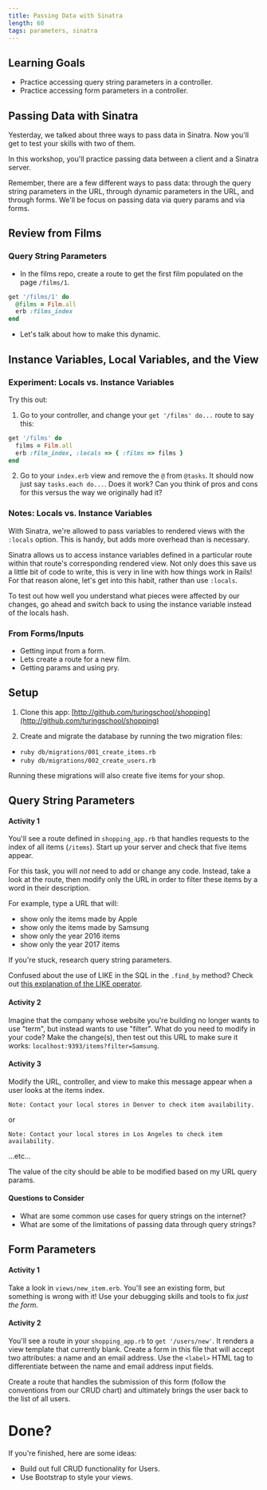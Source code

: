 ```yaml
---
title: Passing Data with Sinatra
length: 60
tags: parameters, sinatra
---
```


## Learning Goals

* Practice accessing query string parameters in a controller.
* Practice accessing form parameters in a controller.

## Passing Data with Sinatra

Yesterday, we talked about three ways to pass data in Sinatra. Now you'll get to test your skills with two of them.

In this workshop, you'll practice passing data between a client and a Sinatra server.

Remember, there are a few different ways to pass data: through the query string parameters in the URL, through dynamic parameters in the URL, and through forms. We'll be focus on passing data via query params and via forms.

## Review from Films

### Query String Parameters

  - In the films repo, create a route to get the first film populated on the page `/films/1`.

  ```ruby
  get '/films/1' do
    @films = Film.all
    erb :films_index
  end
  ```
  - Let's talk about how to make this dynamic.

## Instance Variables, Local Variables, and the View

### Experiment: Locals vs. Instance Variables

Try this out:

1) Go to your controller, and change your `get '/films' do...` route to say this:

```ruby
get '/films' do
  films = Film.all
  erb :film_index, :locals => { :films => films }
end
```

2) Go to your `index.erb` view and remove the `@` from `@tasks`. It should now just say `tasks.each do...`. Does it work? Can you think of pros and cons for this versus the way we originally had it?

### Notes: Locals vs. Instance Variables

With Sinatra, we're allowed to pass variables to rendered views with the `:locals` option. This is handy, but adds more overhead than is necessary.

Sinatra allows us to access instance variables defined in a particular route within that route's corresponding rendered view. Not only does this save us a little bit of code to write, this is very in line with how things work in Rails! For that reason alone, let's get into this habit, rather than use `:locals`.

To test out how well you understand what pieces were affected by our changes, go ahead and switch back to using the instance variable instead of the locals hash.

### From Forms/Inputs

  - Getting input from a form.
  - Lets create a route for a new film.
  - Getting params and using pry.

## Setup

1) Clone this app: [http://github.com/turingschool/shopping](http://github.com/turingschool/shopping)

2) Create and migrate the database by running the two migration files:

* `ruby db/migrations/001_create_items.rb`
* `ruby db/migrations/002_create_users.rb`

Running these migrations will also create five items for your shop.

## Query String Parameters

#### Activity 1

You'll see a route defined in `shopping_app.rb` that handles requests to the index of all items (`/items`). Start up your server and check that five items appear.

For this task, you will *not* need to add or change any code. Instead, take a look at the route, then modify only the URL in order to filter these items by a word in their description.

For example, type a URL that will:

* show only the items made by Apple
* show only the items made by Samsung
* show only the year 2016 items
* show only the year 2017 items

If you're stuck, research query string parameters.

Confused about the use of LIKE in the SQL in the `.find_by` method? Check out [this explanation of the LIKE operator](https://www.tutorialspoint.com/sqlite/sqlite_like_clause.htm).

#### Activity 2

Imagine that the company whose website you're building no longer wants to use "term", but instead wants to use "filter". What do you need to modify in your code? Make the change(s), then test out this URL to make sure it works: `localhost:9393/items?filter=Samsung`.

#### Activity 3

Modify the URL, controller, and view to make this message appear when a user looks at the items index.

`Note: Contact your local stores in Denver to check item availability.`

or

`Note: Contact your local stores in Los Angeles to check item availability.`

...etc...

The value of the city should be able to be modified based on my URL query params.

#### Questions to Consider

* What are some common use cases for query strings on the internet?
* What are some of the limitations of passing data through query strings?

## Form Parameters

#### Activity 1

Take a look in `views/new_item.erb`. You'll see an existing form, but something is wrong with it! Use your debugging skills and tools to fix *just the form*.

#### Activity 2

You'll see a route in your `shopping_app.rb` to `get '/users/new'`. It renders a view template that currently blank. Create a form in this file that will accept two attributes: a name and an email address. Use the `<label>` HTML tag to differentiate between the name and email address input fields.

Create a route that handles the submission of this form (follow the conventions from our CRUD chart) and ultimately brings the user back to the list of all users.

# Done?

If you're finished, here are some ideas:

* Build out full CRUD functionality for Users.
* Use Bootstrap to style your views.
